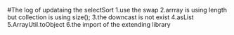 #The log of updataing the selectSort
1.use the swap
2.arrray is using length but collection is using size();
3.the downcast is not exist
4.asList
5.ArrayUtil.toObject
6.the import of the extending library